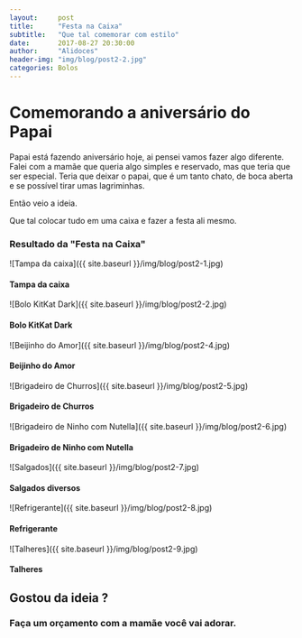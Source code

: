 ```yaml
---
layout:     post
title: 		"Festa na Caixa"
subtitle:   "Que tal comemorar com estilo"
date:       2017-08-27 20:30:00
author:     "Alidoces"
header-img: "img/blog/post2-2.jpg"
categories: Bolos
---
```


# Comemorando a aniversário do Papai

Papai está fazendo aniversário hoje, ai pensei vamos fazer algo diferente.
Falei com a mamãe que queria algo simples e reservado, mas que teria que ser especial.
Teria que deixar o papai, que é um tanto chato, de boca aberta e se possível tirar umas lagriminhas.

Então veio a ideia.

Que tal colocar tudo em uma caixa e fazer a festa ali mesmo.

### Resultado da "Festa na Caixa"

![Tampa da caixa]({{ site.baseurl }}/img/blog/post2-1.jpg)
#### Tampa da caixa

![Bolo KitKat Dark]({{ site.baseurl }}/img/blog/post2-2.jpg)
#### Bolo KitKat Dark

![Beijinho do Amor]({{ site.baseurl }}/img/blog/post2-4.jpg)
#### Beijinho do Amor

![Brigadeiro de Churros]({{ site.baseurl }}/img/blog/post2-5.jpg)
#### Brigadeiro de Churros

![Brigadeiro de Ninho com Nutella]({{ site.baseurl }}/img/blog/post2-6.jpg)
#### Brigadeiro de Ninho com Nutella

![Salgados]({{ site.baseurl }}/img/blog/post2-7.jpg)
#### Salgados diversos

![Refrigerante]({{ site.baseurl }}/img/blog/post2-8.jpg)
#### Refrigerante

![Talheres]({{ site.baseurl }}/img/blog/post2-9.jpg)
#### Talheres

## Gostou da ideia ?
### Faça um orçamento com a mamãe você vai adorar. 